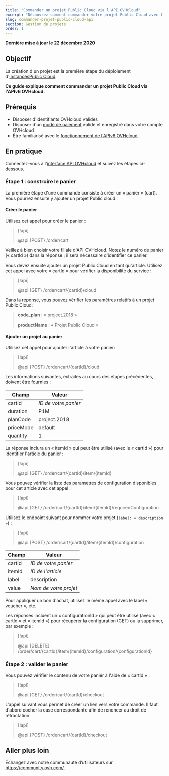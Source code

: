 ```yaml
---
title: "Commander un projet Public Cloud via l'API OVHcloud"
excerpt: "Découvrez comment commander votre projet Public Cloud avec l'API OVHcloud"
slug: commander-projet-public-cloud-api
section: Gestion de projets
order: 1
---
```


**Dernière mise à jour le 22 décembre 2020**

## Objectif

La création d'un projet est la première étape du déploiement d'[instancesPublic Cloud](https://www.ovhcloud.com/fr/public-cloud/).

**Ce guide explique comment commander un projet Public Cloud via l'APIv6 OVHcloud.**

## Prérequis

- Disposer d'identifiants OVHcloud valides
- Disposer d'un [mode de paiement](https://docs.ovh.com/fr/billing/manage-payment-methods/) valide et enregistré dans votre compte OVHcloud
- Être familiarisé avec le [fonctionnement de l'APIv6 OVHcloud](https://docs.ovh.com/fr/api/first-steps-with-ovh-api/).

## En pratique

Connectez-vous à l'[interface API OVHcloud](https://api.ovh.com/) et suivez les étapes ci-dessous.

### Étape 1 : construire le panier

La première étape d'une commande consiste à créer un « panier » (cart). Vous pourrez ensuite y ajouter un projet Public cloud.

#### Créer le panier

Utilisez cet appel pour créer le panier :

> [!api]
>
> @api {POST} /order/cart
>

Veillez à bien choisir votre filiale d'API OVHcloud. Notez le numéro de panier (« cartId ») dans la réponse ; il sera nécessaire d'identifier ce panier.

Vous devez ensuite ajouter un projet Public Cloud en tant qu'article. Utilisez cet appel avec votre « cartId » pour vérifier la disponibilité du service :

> [!api]
>
> @api {GET} /order/cart/{cartId}/cloud
>

Dans la réponse, vous pouvez vérifier les paramètres relatifs à un projet Public Cloud:

>
>**code_plan** : « project.2018 »
>
>**productName** : « Projet Public Cloud »
>

#### Ajouter un projet au panier

Utilisez cet appel pour ajouter l'article à votre panier:

> [!api]
>
> @api {POST} /order/cart/{cartId}/cloud
>

Les informations suivantes, extraites au cours des étapes précédentes, doivent être fournies :

|Champ|Valeur|
|---|---|
|cartId|*ID de votre panier*|
|duration|P1M|
|planCode|project.2018|
|priceMode|default|
|quantity|1|

La réponse inclura un « itemId » qui peut être utilisé (avec le « cartId ») pour identifier l'article du panier :

> [!api]
>
> @api {GET} /order/cart/{cartId}/item/{itemId}
>

Vous pouvez vérifier la liste des paramètres de configuration disponibles pour cet article avec cet appel :

> [!api]
>
> @api {GET} /order/cart/{cartId}/item/{itemId}/requiredConfiguration
>

Utilisez le endpoint suivant pour nommer votre projet (`label: « description »`) :

> [!api]
>
> @api {POST} /order/cart/{cartId}/item/{itemId}/configuration
>

|Champ|Valeur|
|---|---|
|cartId|*ID de votre panier*|
|itemId|*ID de l'article*|
|label|description|
|value|*Nom de votre projet*|

Pour appliquer un bon d'achat, utilisez le même appel avec le label « voucher », etc.

Les réponses incluent un « configurationId » qui peut être utilisé (avec « cartId » et « itemId ») pour récupérer la configuration (GET) ou la supprimer, par exemple :

> [!api]
>
> @api {DELETE} /order/cart/{cartId}/item/{itemId}/configuration/{configurationId}
>


### Étape 2 : valider le panier

Vous pouvez vérifier le contenu de votre panier à l'aide de « cartId » :

> [!api]
>
> @api {GET} /order/cart/{cartId}/checkout
>

L'appel suivant vous permet de créer un lien vers votre commande. Il faut d'abord cocher la case correspondante afin de renoncer au droit de rétractation.

> [!api]
>
> @api {POST} /order/cart/{cartId}/checkout
>


## Aller plus loin

Échangez avec notre communauté d’utilisateurs sur <https://community.ovh.com/>.
